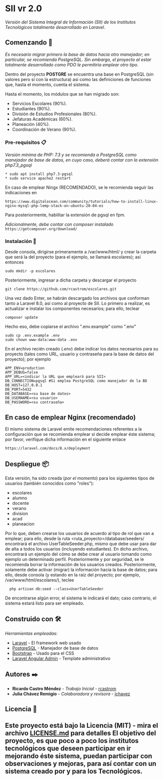 # SII vr 2.0

*Versión del Sistema Integral de Información (SII) de los Institutos Tecnológicos totalmente
desarrollado en Laravel*.


## Comenzando 🚀

_Es necesario migrar primero la base de datos hacia otro manejador; en particular, 
se recomienda PostgreSQL. Sin embargo, el proyecto al estar totalmente desarrollado como PDO 
le permitiría emplear otro tipo._

Dentro del proyecto **POSTGRE** se encuentra una base en PostgreSQL (sin valores pero sí 
con la estructura) así como las definiciones de funciones que, hasta el momento, cuenta el 
sistema.

Hasta el momento, los módulos que se han migrado son:
* Servicios Escolares (90%).
* Estudiantes (90%).
* División de Estudios Profesionales (80%).
* Jefaturas Académicas (60%).
* Planeación (40%).
* Coordinación de Verano (90%).

### Pre-requisitos 📋

_Versión mínima de PHP: 7.3 y se recomienda a PostgreSQL como manejador de base de datos, en
cuyo caso, deberá contar con la extensión php7.3_pgsql_

```
* sudo apt install php7.3-pgsql
* sudo service apache2 restart
```
En caso de emplear Ningx (RECOMENDADO), se le recomienda seguir las indicaciones en
```
https://www.digitalocean.com/community/tutorials/how-to-install-linux-nginx-mysql-php-lemp-stack-on-ubuntu-20-04-es
```
Para posteriormente, habilitar la extensión de pgsql en fpm.

_Adicionalmente, debe contar con composer instalado_
`https://getcomposer.org/download/`
### Instalación 🔧
Desde consola, dirigirse primeramente a /var/www/html/ y crear la carpeta que será la del proyecto 
(para el ejemplo, se llamará escolares); así entonces
```
sudo mkdir -p escolares
```
Posteriormente, ingresar a dicha carpeta y descargar el proyecto 
```
git clone https://github.com/rcastrom/escolares.git 
```
Una vez dado Enter, se habrán descargado los archivos que conforman tanto a Laravel 8.0, así como
al proyecto de SII. Lo primero a realizar, es actualizar e instalar los componentes necesarios; 
para ello, teclear

```
composer update
```

Hecho eso, debe copiarse el archivo ".env.example" como ".env"
```
sudo cp .env.example .env
sudo chown www-data:www-data .env
```

En el archivo recién creado (_.env_) debe indicar los datos necesarios para
su proyecto (tales como URL, usuario y contraseña para la base de datos del proyecto);
por ejemplo
```
APP_ENV=production
APP_DEBUG=false
APP_URL=<indicar la URL que empleará para SII>
DB_CONNECTION=pgsql #Si emplea PostgreSQL como manejador de la BD
DB_HOST=127.0.0.1
DB_PORT=5432
DB_DATABASE=<su base de datos>
DB_USERNAME=<su usuario>
DB_PASSWORD=<su contraseña>
```
## En caso de emplear Nginx (recomendado)
El mismo sistema de Laravel emite recomendaciones referentes a la configuración que
se recomienda emplear si decide emplear éste sistema; por favor, verifique dicha información
en el siguiente enlace
```
https://laravel.com/docs/8.x/deployment
```

## Despliegue 📦

Esta versión, ha sido creada (_por el momento_) para los siguientes tipos de usuarios 
(también conocidos como "roles"):
* escolares
* alumno
* docente
* verano
* division
* acad
* planeacion

Por lo que, deben crearse los usuarios de acuerdo al tipo de rol que van a emplear; para ello, 
desde la ruta 
<ruta_proyecto>/database/seeders/ 
encontrará el archivo UserTableSeeder.php, mismo que debe usar para dar de alta a todos 
los usuarios (incluyendo estudiantes). 
En dicho archivo, encontrará un ejemplo del cómo se debe crear al usuario tomando como ejemplo
un determinado perfil. Posteriormente y por seguridad, se le recomienda 
borrar la información de los usuarios creados. 
Posteriormente, solamente debe activar (migrar) la información hacia la base de datos; para
  ello, desde consola (y estando en la raíz del proyecto; por ejemplo, 
  /var/www/html/escolares/), teclee
```
  php artisan db:seed --class=UserTableSeeder
```
  De encontrarse algún error, el sistema le indicará el dato; caso contrario, el sistema
  estará listo para ser empleado.
## Construido con 🛠️

_Herramientas empleadas:_

* [Laravel](https://laravel.com/) - El framework web usado
* [PostgreSQL](https://www.postgresql.org/) - Manejador de base de datos
* [Bootstrap](https://getbootstrap.com/) - Usado para el CSS
* [Laravel Angular Admin](https://github.com/silverbux/laravel-angular-admin) - Template administrativo



## Autores ✒️

* **Ricardo Castro Méndez** - *Trabajo Inicial* - [rcastrom](https://github.com/rcastrom)
* **Julia Chávez Remigio** - *Colaboradora y revisora* - [jchavez](mailto:jchavez@ite.edu.mx)

## Licencia 📄

Este proyecto está bajo la Licencia (MIT) - mira el archivo [LICENSE.md](LICENSE.md) para detalles
El objetivo del proyecto, es que poco a poco los institutos tecnológicos que deseen participar en
ir mejorando éste sistema, puedan participar con observaciones y mejoras, para así contar
con un sistema creado por y para los Tecnológicos.
---
